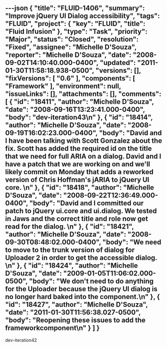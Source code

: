 ---json
{
  "title": "FLUID-1406",
  "summary": "Improve jQuery UI Dialog accessibility",
  "tags": "FLUID",
  "project": {
    "key": "FLUID",
    "title": "Fluid Infusion"
  },
  "type": "Task",
  "priority": "Major",
  "status": "Closed",
  "resolution": "Fixed",
  "assignee": "Michelle D'Souza",
  "reporter": "Michelle D'Souza",
  "date": "2008-09-02T14:10:40.000-0400",
  "updated": "2011-01-30T11:58:18.938-0500",
  "versions": [],
  "fixVersions": [
    "0.6"
  ],
  "components": [
    "Framework"
  ],
  "environment": null,
  "issueLinks": [],
  "attachments": [],
  "comments": [
    {
      "id": "18411",
      "author": "Michelle D'Souza",
      "date": "2008-09-16T13:23:41.000-0400",
      "body": "dev-iteration43\n"
    },
    {
      "id": "18414",
      "author": "Michelle D'Souza",
      "date": "2008-09-19T16:02:23.000-0400",
      "body": "David and I have been talking with Scott Gonzalez about the fix. Scott has added the required id on the title that we need for full ARIA on a dialog. David and I have a patch that we are working on and we'll likely commit on Monday that adds a reworked version of Chris Hoffman's jARIA to jQuery UI core.&#x20;\n"
    },
    {
      "id": "18418",
      "author": "Michelle D'Souza",
      "date": "2008-09-22T12:36:49.000-0400",
      "body": "David and I committed our patch to jQuery ui.core and ui.dialog. We tested in Jaws and the correct title and role now get read for the dialog.&#x20;\n"
    },
    {
      "id": "18421",
      "author": "Michelle D'Souza",
      "date": "2008-09-30T08:48:02.000-0400",
      "body": "We need to move to the trunk version of dialog for Uploader 2 in order to get the accessible dialog.&#x20;\n"
    },
    {
      "id": "18424",
      "author": "Michelle D'Souza",
      "date": "2009-01-05T11:06:02.000-0500",
      "body": "We don't need to do anything for the Uploader because the jQuery UI dialog is no longer hard baked into the component.\n"
    },
    {
      "id": "18427",
      "author": "Michelle D'Souza",
      "date": "2011-01-30T11:56:38.027-0500",
      "body": "Reopening these issues to add the frameworkcomponent\n"
    }
  ]
}
---
dev-iteration42

        